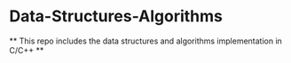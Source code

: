 # Data-Structures-Algorithms
** This repo includes the data structures and algorithms implementation in C/C++ **
